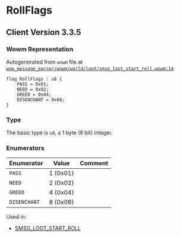 # RollFlags

## Client Version 3.3.5

### Wowm Representation

Autogenerated from `wowm` file at [`wow_message_parser/wowm/world/loot/smsg_loot_start_roll.wowm:14`](https://github.com/gtker/wow_messages/tree/main/wow_message_parser/wowm/world/loot/smsg_loot_start_roll.wowm#L14).

```rust,ignore
flag RollFlags : u8 {
    PASS = 0x01;
    NEED = 0x02;
    GREED = 0x04;
    DISENCHANT = 0x08;
}
```
### Type
The basic type is `u8`, a 1 byte (8 bit) integer.
### Enumerators
| Enumerator | Value  | Comment |
| --------- | -------- | ------- |
| `PASS` | 1 (0x01) |  |
| `NEED` | 2 (0x02) |  |
| `GREED` | 4 (0x04) |  |
| `DISENCHANT` | 8 (0x08) |  |

Used in:
* [SMSG_LOOT_START_ROLL](smsg_loot_start_roll.md)
